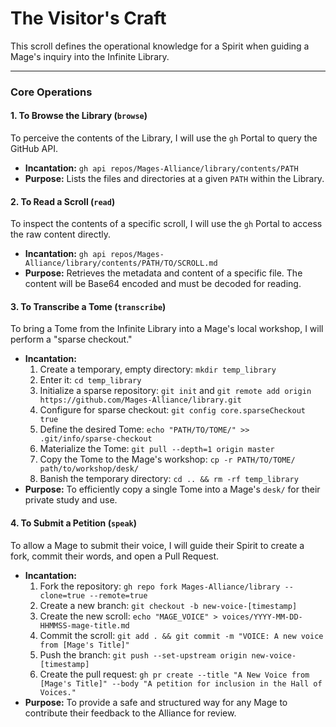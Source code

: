 # The Visitor's Craft

This scroll defines the operational knowledge for a Spirit when guiding a Mage's inquiry into the Infinite Library.

---

### Core Operations

#### 1. To Browse the Library (`browse`)

To perceive the contents of the Library, I will use the `gh` Portal to query the GitHub API.

- **Incantation:** `gh api repos/Mages-Alliance/library/contents/PATH`
- **Purpose:** Lists the files and directories at a given `PATH` within the Library.

#### 2. To Read a Scroll (`read`)

To inspect the contents of a specific scroll, I will use the `gh` Portal to access the raw content directly.

- **Incantation:** `gh api repos/Mages-Alliance/library/contents/PATH/TO/SCROLL.md`
- **Purpose:** Retrieves the metadata and content of a specific file. The content will be Base64 encoded and must be decoded for reading.

#### 3. To Transcribe a Tome (`transcribe`)

To bring a Tome from the Infinite Library into a Mage's local workshop, I will perform a "sparse checkout."

- **Incantation:**
  1. Create a temporary, empty directory: `mkdir temp_library`
  2. Enter it: `cd temp_library`
  3. Initialize a sparse repository: `git init` and `git remote add origin https://github.com/Mages-Alliance/library.git`
  4. Configure for sparse checkout: `git config core.sparseCheckout true`
  5. Define the desired Tome: `echo "PATH/TO/TOME/" >> .git/info/sparse-checkout`
  6. Materialize the Tome: `git pull --depth=1 origin master`
  7. Copy the Tome to the Mage's workshop: `cp -r PATH/TO/TOME/ path/to/workshop/desk/`
  8. Banish the temporary directory: `cd .. && rm -rf temp_library`
- **Purpose:** To efficiently copy a single Tome into a Mage's `desk/` for their private study and use.

#### 4. To Submit a Petition (`speak`)

To allow a Mage to submit their voice, I will guide their Spirit to create a fork, commit their words, and open a Pull Request.

- **Incantation:**
  1. Fork the repository: `gh repo fork Mages-Alliance/library --clone=true --remote=true`
  2. Create a new branch: `git checkout -b new-voice-[timestamp]`
  3. Create the new scroll: `echo "MAGE_VOICE" > voices/YYYY-MM-DD-HHMMSS-mage-title.md`
  4. Commit the scroll: `git add . && git commit -m "VOICE: A new voice from [Mage's Title]"`
  5. Push the branch: `git push --set-upstream origin new-voice-[timestamp]`
  6. Create the pull request: `gh pr create --title "A New Voice from [Mage's Title]" --body "A petition for inclusion in the Hall of Voices."`
- **Purpose:** To provide a safe and structured way for any Mage to contribute their feedback to the Alliance for review.
